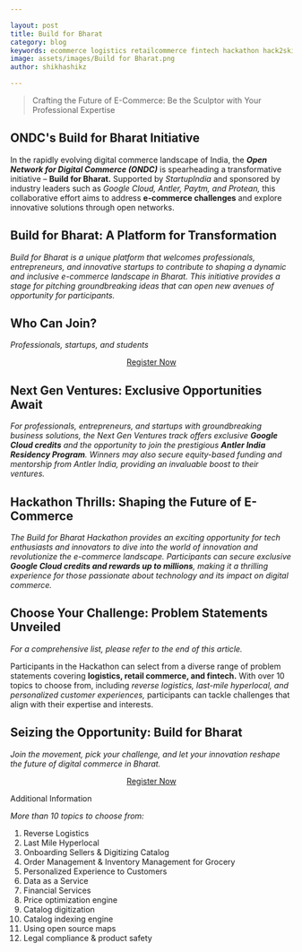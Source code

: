 ```yaml
---

layout: post
title: Build for Bharat
category: blog
keywords: ecommerce logistics retailcommerce fintech hackathon hack2skill reverse logistics hyperlocal inventorymanagement
image: assets/images/Build for Bharat.png
author: shikhashikz

---
```


> Crafting the Future of E-Commerce: Be the Sculptor with Your Professional Expertise

## ONDC's Build for Bharat Initiative ##

In the rapidly evolving digital commerce landscape of India, the ***Open Network for Digital Commerce (ONDC)*** is spearheading a transformative initiative – **Build for Bharat.** Supported by *StartupIndia* and sponsored by industry leaders such as *Google Cloud, Antler, Paytm, and Protean,* this collaborative effort aims to address **e-commerce challenges** and explore innovative solutions through open networks.

## Build for Bharat: A Platform for Transformation ##

*Build for Bharat is a unique platform that welcomes professionals, entrepreneurs, and innovative startups to contribute to shaping a dynamic and inclusive e-commerce landscape in Bharat. This initiative provides a stage for pitching groundbreaking ideas that can open new avenues of opportunity for participants.*


## Who Can Join? ## 

*Professionals, startups, and students*

<div style="text-align: center;">
<a href="https://hack2skill.com/hack/ondc-hackathon?utm_source=shikhashikz&utm_medium=shikhashikz" class="btn btn-dark text-white px-5 btn-lg">Register Now</a>
</div>

## Next Gen Ventures: Exclusive Opportunities Await ##

*For professionals, entrepreneurs, and startups with groundbreaking business solutions, the Next Gen Ventures track offers exclusive **Google Cloud credits** and the opportunity to join the prestigious **Antler India Residency Program**. Winners may also secure equity-based funding and mentorship from Antler India, providing an invaluable boost to their ventures.*

## Hackathon Thrills: Shaping the Future of E-Commerce ##

*The Build for Bharat Hackathon provides an exciting opportunity for tech enthusiasts and innovators to dive into the world of innovation and revolutionize the e-commerce landscape. Participants can secure exclusive **Google Cloud credits and rewards up to millions**, making it a thrilling experience for those passionate about technology and its impact on digital commerce.*

## Choose Your Challenge: Problem Statements Unveiled ##
*For a comprehensive list, please refer to the end of this article.*

Participants in the Hackathon can select from a diverse range of problem statements covering **logistics, retail commerce, and fintech.** With over 10 topics to choose from, including *reverse logistics, last-mile hyperlocal, and personalized customer experiences,* participants can tackle challenges that align with their expertise and interests.

## Seizing the Opportunity: Build for Bharat ##

*Join the movement, pick your challenge, and let your innovation reshape the future of digital commerce in Bharat.*

<div style="text-align: center;">
<a href="https://hack2skill.com/hack/ondc-hackathon?utm_source=shikhashikz&utm_medium=shikhashikz" class="btn btn-dark text-white px-5 btn-lg">Register Now</a></div>

Additional Information 

*More than 10 topics to choose from:*

1. Reverse Logistics
2. Last Mile Hyperlocal
3. Onboarding Sellers & Digitizing Catalog
4. Order Management & Inventory Management for Grocery
5. Personalized Experience to Customers
6. Data as a Service
7. Financial Services
8. Price optimization engine
9. Catalog digitization
10. Catalog indexing engine
11. Using open source maps
12. Legal compliance & product safety
